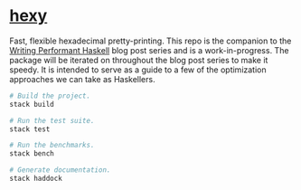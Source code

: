 # [hexy][]

Fast, flexible hexadecimal pretty-printing.  This repo is the companion to the [Writing Performant Haskell][] blog post series and is a work-in-progress.  The package will be iterated on throughout the blog post series to make it speedy.  It is intended to serve as a guide to a few of the optimization approaches we can take as Haskellers.

``` sh
# Build the project.
stack build

# Run the test suite.
stack test

# Run the benchmarks.
stack bench

# Generate documentation.
stack haddock
```

[hexy]: https://github.com/jship/hexy
[Writing Performant Haskell]: https://jship.github.io/tags/Hexy%20Tutorial.html
